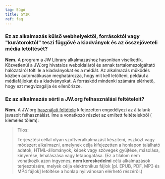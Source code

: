 ```yaml
---
tag: Súgó
title: GYIK
ref: faq
---
```


### Ez az alkalmazás külső webhelyektől, forrásoktól vagy "kurátoroktól" teszi függővé a kiadványok és az összejöveteli média letöltését?

**Nem.** A program a JW Library alkalmazáshoz hasonlóan viselkedik. Közvetlenül a JW.org hivatalos weboldaláról és annak tartalomszolgáltató hálózatáról tölti le a kiadványokat és a médiát. Az alkalmazás működés közben automatikusan meghatározza, hogy mit kell letölteni, például a médiafájlokat és a kiadványokat. A forráskód mindenki számára elérhető, hogy ezt megvizsgálja és ellenőrizze.

### Ez az alkalmazás sérti a JW.org felhasználási feltételeit?

**Nem.** A JW.org [használati feltétele](https://www.jw.org/finder?docid=1011511&prefer=content) kifejezetten engedélyezi az általunk javasolt felhasználást. Íme a vonatkozó részlet az említett feltételekből ( kiemelés tőlem):

> Tilos:
>
> Terjesztési céllal olyan szoftveralkalmazást készíteni, eszközt vagy módszert alkalmazni, amelynek célja kifejezetten a honlapon található adatok, HTML-állományok, képek vagy szövegek gyűjtése, másolása, kinyerése, lehalászása vagy letapogatása. (Ez a tilalom nem vonatkozik azon ingyenes, **nem kereskedelmi** célú alkalmazások terjesztésére, melyek célja elektronikus fájlok [pl. EPUB, PDF, MP3 és MP4 fájlok] letöltése a honlap nyilvánosan elérhető részéről.)
